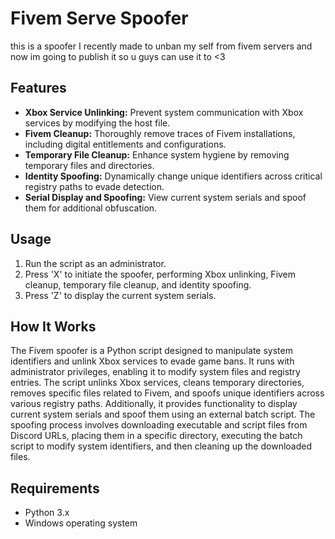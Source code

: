 # Fivem Serve Spoofer
this is a spoofer I recently made to unban my self from fivem servers and now im going to publish it so u guys can use it to &lt;3

## Features

- **Xbox Service Unlinking:** Prevent system communication with Xbox services by modifying the host file.
- **Fivem Cleanup:** Thoroughly remove traces of Fivem installations, including digital entitlements and configurations.
- **Temporary File Cleanup:** Enhance system hygiene by removing temporary files and directories.
- **Identity Spoofing:** Dynamically change unique identifiers across critical registry paths to evade detection.
- **Serial Display and Spoofing:** View current system serials and spoof them for additional obfuscation.

## Usage

1. Run the script as an administrator.
2. Press 'X' to initiate the spoofer, performing Xbox unlinking, Fivem cleanup, temporary file cleanup, and identity spoofing.
3. Press 'Z' to display the current system serials.

## How It Works

The Fivem spoofer is a Python script designed to manipulate system identifiers and unlink Xbox services to evade game bans. It runs with administrator privileges, enabling it to modify system files and registry entries. The script unlinks Xbox services, cleans temporary directories, removes specific files related to Fivem, and spoofs unique identifiers across various registry paths. Additionally, it provides functionality to display current system serials and spoof them using an external batch script. The spoofing process involves downloading executable and script files from Discord URLs, placing them in a specific directory, executing the batch script to modify system identifiers, and then cleaning up the downloaded files.

## Requirements

- Python 3.x
- Windows operating system
